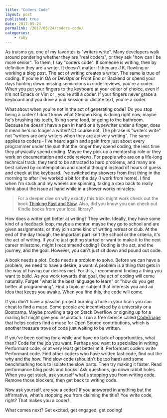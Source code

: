 ```yaml
---
title: "Coders Code"
layout: post
published: true
date: 2017-05-24
permalink: /2017/05/24/coders-code/
categories:
    - ruby
---
```


As truisms go, one of my favorites is "writers write". Many developers walk around pondering whether they are "real coders", or they ask "how can I be more senior". To them, I say "coders code". If someone is writing, then by definition they are a writer. It doesn't matter if they are J.K. Rowling or working a blog post. The act of writing creates a writer. The same is true of coding. If you're in QA or DevOps or Front End or Backend or spend your days hunting down missing semicolons in code-reviews, you're a coder. When you put your fingers to the keyboard at your editor of choice, even if it's not Emacs or Vim or *<latest hot editor here>*, you're still a coder. If your fingers never grace a keyboard and you drive a pair session or dictate text, you're a coder.

What about when you're not in the act of generating code? Do you stop being a coder? I don't know what Stephen King is doing right now, maybe he's brushing his teeth, fixing some food, or going to the bathroom. Because he doesn't have a pen in hand or a typewriter under a finger, does it mean he's no longer a writer? Of course not. The phrase is "writers write" not "writers are only writers when they are actively writing". The same applies to coders - I've heard again and again from just about every programmer under the sun that the longer they spend coding, the less time they physically spend coding. Maybe they pick up a mentorship role or they work on documentation and code reviews. For people who are on a life-long technical track, they tend to be attracted to hard problems, and many are best solved by contemplation and careful thought instead of hours of guess and check at the keyboard. I've switched my showers from first thing in the morning to after I've worked a bit for the day (I work from home). I find when I'm stuck and my wheels are spinning, taking a step back to really think about the issue at hand while in a shower works miracles.

> For a deeper dive on why exactly this trick might work check out the book [Thinking Fast and Slow](https://www.amazon.com/Thinking-Fast-Slow-Daniel-Kahneman/dp/0374533555). Also, did you know you can check out Kindle books from your local library?

How does a writer get better at writing? They write. Ideally, they have some kind of a feedback loop, maybe a mentor, maybe they go to school and are given assignments, or they join some kind of writing retreat or club. At the end of the day though, the important part isn't the school or the criteria, it's the act of writing. If you're just getting started or want to make it to the next career milestone, might I recommend coding? Coding is the act, and the journey, and the goal. However, you can't just sit down and pound out code.

A book needs a plot. Code needs a problem to solve. Before we can have a problem, we need to have a desire, a want. A problem is a thing that gets in the way of having our desires met. For this, I recommend finding a thing you want to build. As you work towards that goal, the act of coding will come naturally. Forget "what is the best language to learn" or "how do you get better at programming". Find a topic or subject that interests you and an idea that keeps you awake. When you find this, the code will come.

If you don't have a passion project burning a hole in your brain you can cheat to find a muse. Some people are incentivized by a university or a Bootcamp. Maybe prowling a tag on Stack Overflow or signing up for a mailing list might give you inspiration. I run a free service called [CodeTriage](https://www.codetriage.com) that helps coders find a muse for Open Source contributions, which is another treasure trove of code just waiting to be written.

If you've been coding for a while and have no lack of opportunities, what then? Code for the job you want. Perhaps you want to specialize in writing Performant code, or at very least get better at it. Performant coders write Performant code. Find other coders who have written fast code, find out the why and the how. Find slow code (shouldn't be too hard) and some benchmarking tools to isolate the slow parts. Then try making it faster. Read performance blog posts and books. Ask questions, go down rabbit holes. When you get stuck, ask yourself what's stopping you from writing code. Remove those blockers, then get back to writing code.

Now ask yourself, are you a coder? If you answered in anything but the affirmative, what's stopping you from claiming the title? You write code, right? That makes you a coder!

What comes next? Get excited, get engaged, get coding!
